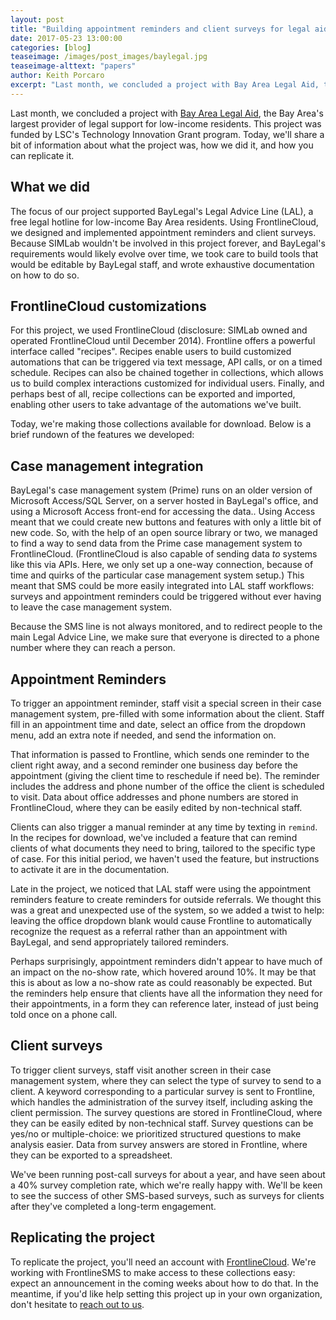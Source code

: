 ```yaml
---
layout: post
title: "Building appointment reminders and client surveys for legal aid."
date: 2017-05-23 13:00:00
categories: [blog]
teaseimage: /images/post_images/baylegal.jpg
teaseimage-alttext: "papers"
author: Keith Porcaro
excerpt: "Last month, we concluded a project with Bay Area Legal Aid, the Bay Area's largest provider of legal support for low-income residents. This project was funded by LSC's Technology Innovation Grant program. Today, we'll share a bit of information about what the project was, how we did it, and how you can replicate it."
---
```

Last month, we concluded a project with [Bay Area Legal Aid](https://baylegal.org/), the Bay Area's largest provider of legal support for low-income residents. This project was funded by LSC's Technology Innovation Grant program. Today, we'll share a bit of information about what the project was, how we did it, and how you can replicate it.

## What we did
The focus of our project supported BayLegal's Legal Advice Line (LAL), a free legal hotline for low-income Bay Area residents. Using FrontlineCloud, we designed and implemented appointment reminders and client surveys. Because SIMLab wouldn't be involved in this project forever, and BayLegal's requirements would likely evolve over time, we took care to build tools that would be editable by BayLegal staff, and wrote exhaustive documentation on how to do so.

## FrontlineCloud customizations
For this project, we used FrontlineCloud (disclosure: SIMLab owned and operated FrontlineCloud until December 2014). Frontline offers a powerful interface called "recipes". Recipes enable users to build customized automations that can be triggered via text message, API calls, or on a timed schedule. Recipes can also be chained together in collections, which allows us to build complex interactions customized for individual users. Finally, and perhaps best of all, recipe collections can be exported and imported, enabling other users to take advantage of the automations we've built.

Today, we're making those collections available for download. Below is a brief rundown of the features we developed:

## Case management integration
BayLegal's case management system (Prime) runs on an older version of Microsoft Access/SQL Server, on a server hosted in BayLegal's office, and using a Microsoft Access front-end for accessing the data..  Using Access meant that we could create new buttons and features with only a little bit of new code. So, with the help of an open source library or two, we managed to find a way to send data from the Prime case management system to FrontlineCloud. (FrontlineCloud is also capable of sending data *to* systems like this via APIs. Here, we only set up a one-way connection, because of time and quirks of the particular case management system setup.) This meant that SMS could be more easily integrated into LAL staff workflows: surveys and appointment reminders could be triggered without ever having to leave the case management system.

Because the SMS line is not always monitored, and to redirect people to the main Legal Advice Line, we make sure that everyone is directed to a phone number where they can reach a person.

## Appointment Reminders
To trigger an appointment reminder, staff visit a special screen in their case management system, pre-filled with some information about the client. Staff fill in an appointment time and date, select an office from the dropdown menu, add an extra note if needed, and send the information on.

That information is passed to Frontline, which sends one reminder to the client right away, and a second reminder one business day before the appointment (giving the client time to reschedule if need be). The reminder includes the address and phone number of the office the client is scheduled to visit. Data about office addresses and phone numbers are stored in FrontlineCloud, where they can be easily edited by non-technical staff.

Clients can also trigger a manual reminder at any time by texting in `remind`. In the recipes for download, we've included a feature that can remind clients of what documents they need to bring, tailored to the specific type of case. For this initial period, we haven't used the feature, but instructions to activate it are in the documentation.

Late in the project, we noticed that LAL staff were using the appointment reminders feature to create reminders for outside referrals. We thought this was a great and unexpected use of the system, so we added a twist to help: leaving the office dropdown blank would cause Frontline to automatically recognize the request as a referral rather than an appointment with BayLegal, and send appropriately tailored reminders.

Perhaps surprisingly, appointment reminders didn't appear to have much of an impact on the no-show rate, which hovered around 10%. It may be that this is about as low a no-show rate as could reasonably be expected. But the reminders help ensure that clients have all the information they need for their appointments, in a form they can reference later, instead of just being told once on a phone call.

## Client surveys
To trigger client surveys, staff visit another screen in their case management system, where they can select the type of survey to send to a client. A keyword corresponding to a particular survey is sent to Frontline, which handles the administration of the survey itself, including asking the client permission. The survey questions are stored in FrontlineCloud, where they can be easily edited by non-technical staff. Survey questions can be yes/no or multiple-choice: we prioritized structured questions to make analysis easier. Data from survey answers are stored in Frontline, where they can be exported to a spreadsheet.

We've been running post-call surveys for about a year, and have seen about a 40% survey completion rate, which we're really happy with. We'll be keen to see the success of other SMS-based surveys, such as surveys for clients after they've completed a long-term engagement.

## Replicating the project
To replicate the project, you'll need an account with [FrontlineCloud](http://cloud.frontlinesms.com). We're working with FrontlineSMS to make access to these collections easy: expect an announcement in the coming weeks about how to do that. In the meantime, if you'd like help setting this project up in your own organization, don't hesitate to [reach out to us](mailto:hello@simlab.org).
